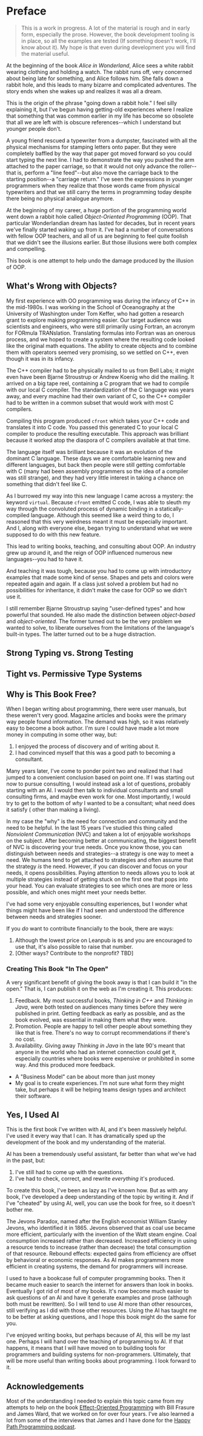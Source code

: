 # Preface

> This is a work in progress.
> A lot of the material is rough and in early form, especially the prose.
> However, the book development tooling is in place, so all the examples are tested (If something doesn't work, I'll
> know about it).
> My hope is that even during development you will find the material useful.

At the beginning of the book _Alice in Wonderland_, Alice sees a white rabbit wearing clothing and holding a watch.
The rabbit runs off, very concerned about being late for something, and Alice follows him.
She falls down a rabbit hole, and this leads to many bizarre and complicated adventures.
The story ends when she wakes up and realizes it was all a dream.

This is the origin of the phrase "going down a rabbit hole."
I feel silly explaining it, but I've begun having getting-old experiences where I realize that something that was
common earlier in my life has become so obsolete that all we are left with is obscure references--which I understand but
younger people don't.

A young friend rescued a typewriter from a dumpster, fascinated with all the physical mechanisms for stamping letters
onto paper.
But they were completely baffled by the way that paper got moved forward so you could start typing the next line.
I had to demonstrate the way you pushed the arm attached to the paper carriage, so that it would not only advance the
roller--that is, perform a "line feed"--but also move the carriage back to the starting position--a "carriage return."
I've seen the expressions in younger programmers when they realize that those words came from physical typewriters and
that we still carry the terms in programming today despite there being no physical analogue anymore.

At the beginning of my career, a huge portion of the programming world went down a rabbit hole called _Object-Oriented Programming_ (OOP).
That particular Wonderlandian dream has lasted for decades, but in recent years we've finally started waking up from it.
I've had a number of conversations with fellow OOP teachers, and all of us are beginning to feel quite foolish that we didn't see the illusions earlier.
But those illusions were both complex and compelling.

This book is one attempt to help undo the damage produced by the illusion of OOP.

## What's Wrong with Objects?

My first experience with OO programming was during the infancy of C++ in the mid-1980s.
I was working in the School of Oceanography at the University of Washington under Tom Keffer, who had gotten a research grant to explore making programming easier.
Our target audience was scientists and engineers, who were still primarily using Fortran, an acronym for FORmula TRANslation.
Translating formulas into Fortran was an onerous process, and we hoped to create a system where the resulting code looked like the original math equations.
The ability to create objects and to combine them with operators seemed very promising, so we settled on C++, even though it was in its infancy.

The C++ compiler had to be physically mailed to us from Bell Labs; it might even have been Bjarne Stroustrup or Andrew Koenig who did the mailing.
It arrived on a big tape reel, containing a C program that we had to compile with our local C compiler.
The standardization of the C language was years away, and every machine had their own variant of C,
so the C++ compiler had to be written in a common subset that would work with most C compilers.

Compiling this program produced `cfront` which takes your C++ code and translates it into C code.
You passed this generated C to your local C compiler to produce the resulting executable.
This approach was brilliant because it worked atop the diaspora of C compilers available at that time.

The language itself was brilliant because it was an evolution of the dominant C language.
These days we are comfortable learning new and different languages, but back then people were still getting comfortable with C (many had been assembly programmers
so the idea of a compiler was still strange), and they had very little interest in taking a chance on something that didn't feel like C.

As I burrowed my way into this new language I came across a mystery: the keyword `virtual`.
Because `cfront` emitted C code, I was able to sleuth my way through the convoluted process of dynamic binding in a statically-compiled language.
Although this seemed like a weird thing to do, I reasoned that this very weirdness meant it must be especially important.
And I, along with everyone else, began trying to understand what we were supposed to do with this new feature.

This lead to writing books, teaching, and consulting about OOP.
An industry grew up around it, and the reign of OOP influenced numerous new languages--you had to have it.

And teaching it was tough, because you had to come up with introductory examples that made some kind of sense.
Shapes and pets and colors were repeated again and again.
If a class just solved a problem but had no possibilities for inheritance, it didn't make the case for OOP so we didn't use it.

I still remember Bjarne Stroustrup saying "user-defined types" and how powerful that sounded.
He also made the distinction between _object-based_ and _object-oriented_.
The former turned out to be the very problem we wanted to solve, to liberate ourselves from the limitations of the language's built-in types.
The latter turned out to be a huge distraction.

## Strong Typing vs. Strong Testing

## Tight vs. Permissive Type Systems

## Why is This Book Free?

When I began writing about programming, there were user manuals, but these weren't very good.
Magazine articles and books were the primary way people found information.
The demand was high, so it was relatively easy to become a book author.
I'm sure I could have made a lot more money in computing in some other way, but:

1. I enjoyed the process of discovery and of writing about it.
2. I had convinced myself that this was a good path to becoming a consultant.

Many years later, I've come to ponder point two and realized that I had jumped to a convenient conclusion based on point
one.
If I was starting out now to pursue consulting, I would instead ask a lot of questions, probably starting with an AI.
I would then talk to individual consultants and small consulting firms, and maybe even work for one.
Most importantly, I would try to get to the bottom of _why_ I wanted to be a consultant; what need does it satisfy (
other than making a living).

In my case the "why" is the need for connection and community and the need to be helpful.
In the last 15 years I've studied this thing called _Nonviolent Communication_ (NVC) and taken a lot of enjoyable
workshops on the subject.
After becoming better at communicating, the biggest benefit of NVC is discovering your true needs.
Once you know those, you can distinguish between needs and strategies--a strategy is one way to meet a need.
We humans tend to get attached to strategies and often assume that the strategy _is_ the need.
However, if you can discover and focus on your needs, it opens possibilities.
Paying attention to needs allows you to look at multiple strategies instead of getting stuck on the first one that pops
into your head.
You can evaluate strategies to see which ones are more or less possible, and which ones might meet your needs better.

I've had some very enjoyable consulting experiences,
but I wonder what things might have been like if I had seen and understood the difference between needs and strategies
sooner.

If you _do_ want to contribute financially to the book, there are ways:

1. Although the lowest price on Leanpub is `0$` and you are encouraged to use that, it's also possible to raise that
   number.
2. [Other ways? Contribute to the nonprofit? TBD]

### Creating This Book "In The Open"

A very significant benefit of giving the book away is that I can build it "in the open."
That is, I can publish it on the web as I'm creating it.
This produces:

1. Feedback. My most successful books, _Thinking in C++_ and _Thinking in Java_, were both tested on audiences many
   times before they were published in print.
   Getting feedback as early as possible, and as the book evolved, was essential in making them what they were.
2. Promotion. People are happy to tell other people about something they like that is free. There's no way to corrupt
   recommendations if there's no cost.
3. Availability. Giving away _Thinking in Java_ in the late 90's meant that anyone in the world who had an internet
   connection could get it,
   especially countries where books were expensive or prohibited in some way. And this produced more feedback.


- A "Business Model" can be about more than just money
- My goal is to create experiences. I'm not sure what form they might take, but perhaps it will be helping teams design
  types and architect their software.

## Yes, I Used AI

This is the first book I've written with AI, and it's been massively helpful.
I've used it every way that I can.
It has dramatically sped up the development of the book and my understanding of the material.

AI has been a tremendously useful assistant, far better than what we've had in the past, but:

1. I've still had to come up with the questions.
2. I've had to check, correct, and rewrite _everything_ it's produced.

To create this book, I've been as lazy as I've known how.
But as with any book, I've developed a deep understanding of the topic by writing it.
And if I've "cheated" by using AI, well, you can use the book for free, so it doesn't bother me.

The Jevons Paradox, named after the English economist William Stanley Jevons, who identified it in 1865.
Jevons observed that as coal use became more efficient, particularly with the invention of the Watt steam engine.
Coal consumption increased rather than decreased.
Increased efficiency in using a resource tends to increase (rather than decrease) the total consumption of that
resource.
Rebound effects: expected gains from efficiency are offset by behavioral or economic responses.
As AI makes programmers more efficient in creating systems, the demand for programmers will increase.

I used to have a bookcase full of computer programming books.
Then it became much easier to search the internet for answers than look in books.
Eventually I got rid of most of my books.
It's now become much easier to ask questions of an AI and have it generate examples and prose (although both must be
rewritten).
So I will tend to use AI more than other resources, still verifying as I did with those other resources.
Using the AI has taught me to be better at asking questions, and I hope this book might do the same for you.

I've enjoyed writing books, but perhaps because of AI, this will be my last one.
Perhaps I will hand over the teaching of programming to AI.
If that happens, it means that I will have moved on to building tools for programmers and building systems for
non-programmers.
Ultimately, that will be more useful than writing books about programming.
I look forward to it.

## Acknowledgements

Most of the understanding I needed to explain this topic came from my attempts to help on the
book [Effect-Oriented Programming](https://effectorientedprogramming.com/) with Bill Frasure and James Ward, that we
worked on for over four years.
I’ve also learned a lot from some of the interviews that James and I have done for
the [Happy Path Programming podcast](https://happypathprogramming.com/).
